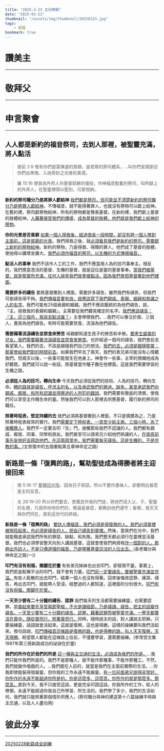 ```yaml
---
title: "2025-3-23 主日簡報"
date: "2025-03-21"
thumbnail: "/assets/img/thumbnail/20250323.jpg"
tags:
    - 新路
bookmark: true
---
```


# 讚美主
___

# 敬拜父
___

# 申言聚會
___

## 人人都是新約的福音祭司，去到人那裡，被聖靈充滿，將人點活

> 彼前 2:9 惟有你們是蒙揀選的族類，是君尊的祭司體系，…叫你們宣揚那召你們出黑暗、入祂奇妙之光者的美德。

> 羅 15:16 使我為外邦人作基督耶穌的僕役，作神福音勤奮的祭司，叫所獻上的外邦人，在聖靈裡得以聖別，可蒙悅納。

**新約的祭司職分乃是將罪人獻給神** <u>我們都是祭司，但可能並不清楚新約的祭司職分乃是將罪人獻給神</u>。不傳福音，就不能得著罪人，也就沒有祭物可以獻上給神。在舊約裡，祭司獻祭物給神，所有的祭物都是豫表基督。在新約裡，我們獻上基督的肢體給神。<u>人</u><u>藉</u><u>著接受我們的傳揚</u>，<u>成為基督的肢體，他們就是我們獻上給神的祭物</u>。

**你的光景是否貧窮** <u>如果一個人得救</u><u>後</u><u>，經過很長一段時間，卻沒有將一個人帶到主面前，這是貧窮的光景</u>。我們得救之後，就<u>必須看見我們是新約的祭司，需要獻上新約的祭物給神</u>。新約的祭物，乃是得救、得贖的罪人，他們成了基督的肢體，使祂得以擴增並擴大。<u>我們必須作福音的祭司，以生機的方式傳揚福音。</u>

**點活人的事奉** 我們不該作人工的工作，我們不應當用人為的技巧事奉主。相反的，我們應當憑活的基督、生機的基督，就是這位是靈的基督事奉。<u>當我們被基督，就是那靈所充滿，任何人碰見我們就會被點活，因為我們會把基督撒到他們裡面</u>。

**需要許多的禱告** 要將基督撒到人裡面，需要許多禱告。雖然我們有禱告，但我們可能禱告得不夠。<u>我們傳福音要有效，就應該寫下我們親戚、表親、姻親和熟識之人的名字</u>。我們可能有25個表親和姻親。我們不應該籠統的為他們禱告，說，『主，拯救我的表親和姻親』。主需要從我們聽見確定的名字。<u>我們應該禱告：『主，這三個月，我該去點活誰？</u>』主會帶領我們。…我們可以專注於兩、三個人，晝夜為他們禱告。有時可能需要禁食，流淚為他們禱告。

**需要藉著流淚禱告並禁食來勞苦** 母親都知道生孩子的勞苦和辛勞。<u>要產生屬靈的兒女，我們需要藉著流淚禱告並禁食來勞苦</u>。也許經過一個月的禱告，我們會前去看望某人。我們的去，不該是跟隨我們自己的想法。<u>我們的去，必須是跟隨那靈</u><u>；</u><u>那靈會給我們對的時間前去</u>。如果我們早去了兩天，我們的表兄弟可能沒有心情聽我們。但兩天以後，一些事可能發生在他身上。神會作一些事，主宰的預備他成為好聽眾。我們就可以說一些話，將基督當作種子撒在他裡面。這是我們需要學習的生機之路。

**必須從人為的技巧，轉向生命** 今天我們必須從我們的技術、人為的技巧，轉向生命。<u>轉的路就是禱告，呼求主的名，以及承認我們的罪過、缺失，甚至承認我們向親戚、鄰居、和所有認識並得罪過的人所犯的錯誤</u>。我們需要有徹底的清償，使我們可以享受主作賜生命的靈。然後我們可以到人那裡去供應基督，履行新約祭司的職任。

**照著時程表，堅定持續的去** 我們必須將基督撒到人裡面，不只是偶爾為之，乃是照著時程表經常的實行。我們<u>需要定下時程表，一周至少給主兩、三個小時，為了接觸罪人</u>。我們不一定要去叩『生』門，接觸那些我們不認識的人。我們都有親戚、鄰居、同事、同學和朋友。我們甚至可以請弟兄介紹他們熟識的人，<u>在兩周前事先安排好去拜訪他們</u><u>。</u><u>在這兩周當中，我們需要每天禱告</u><u>。</u><u>這是生機的，不是宗教的事</u><u>。</u>(主恢復中的五個重點第五章神命定之路)

## 新路是一條「復興的路」，幫助聖徒成為得勝者將主迎接回來

> 弗 5:16-17 <u>要贖回光陰</u>，因為日子邪惡。所以不要作愚昧人，卻要明白甚麼是主的旨意。

> 太 28:19-20 所以你們要去，使萬民作我的門徒，將他們浸入父、子、聖靈的名裡，凡我所吩咐你們的，無論是甚麼，都教訓他們遵守；看哪，我天天與你們同在，直到這世代的終結。

**新路是一條「復興的路」** <u>要訪人傳福音，我們必須是得復興的人。我們必須</u><u>靈裡被挑旺</u><u>起來，也必須是禱告的人，把自己禱告</u><u>到靈裡</u><u>。</u>然後，當我們在光中，我們就能徹底承認我們所有的罪惡、缺點、和失敗。我們整天都必須行在靈裡並活基督。我們也必須學習整天向別人講說基督。這就會使我們夠資格<u>作一個對的人，能夠出外訪人，不是只傳道理的福音，乃是帶著基督</u><u>這活的人</u><u>位出去。</u>(長老職分與神命定之路(一))

**叩門有沒有祝福，關鍵在於靈** 有些弟兄姊妹也出去叩門，卻發現不靈。事實上，我們若是鬆懈平淡的叩門，就不會有力量。<u>叩門前一定要禱告，要被聖靈充滿並充溢。</u>有些人鬆散的出去叩門，結果一個人也沒有得著。回來後悔改認罪、痛哭、禱告，再出去叩門，就能帶人受浸。經歷過的人都知道，這裡面的分別很大。<u>叩門有沒有祝福，關鍵在於靈。</u>

**一天至少要有二十分鐘的禱告、認罪** 我們每天的生活都需要操練靈，也需要認罪。<u>早晨起來要先享受兩節聖經，不光是讀經節，乃是禱讀、禱告，把主的話變作禱告。一天至少要有二十分鐘的禱告、認罪，藉著認罪而被聖靈充滿。一整天都要活在靈中，隨從靈而行，照著靈而行。</u>同時，隨時說主的話，對人講說主耶穌。只要操練靈，話語就會活起來。這就是復興，這也是得勝。這樣的操練要叫我們活起來。換句話說，<u>叩門傳福音這條路是復興的路，也是得勝的路，叫人天天復興，天天得勝</u>。盼望眾人都能在這條路上往前，不僅要學習，還需要操練。(李常受文集1987年第三冊新路成功的祕訣在於靈)

**我們的所作在於我們的所是** <u>這一種與主交通的生活，必須成為我們的所是。</u>…我們只能作我們所是的。我們不是那種人，就不能作那種事，不能作那種工。不然，我們就變作唱戲的人。…我們擺在人前的，就當是我們在主面前實際的生活。…你我即使能裝得很屬靈，但你我的工作永遠不能屬靈。<u>有一位前面弟兄說得非常好，你所作的永遠不能超過你所是的。你是這麼多、這麼高，你所作的就是那麼多、那麼高。</u>直到今天，我不只接受這話，更是完全印證這話。你我所作的工作，給人的帶領，永遠不能超過你我自己所學習、所生活的。我們學了多少，我們的生活如何，我們就只能照著那個情形供應人。(祭司職分與神的建造第十八篇操練平時與主交通，以及人人盡功用)

# 彼此分享
___

<a href="../../assets/docs/20250228-NewWayEquippingTraining.pdf" download="20250228新路成全訓練.pdf">20250228新路成全訓練</a>

<object data="../../assets/docs/20250228-NewWayEquippingTraining.pdf" width="100%" height="1000" type='application/pdf'></object>
